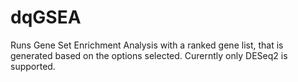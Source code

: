 # dqGSEA
Runs Gene Set Enrichment Analysis with a ranked gene list, that is generated based on the options selected. Curerntly only DESeq2 is supported. 
